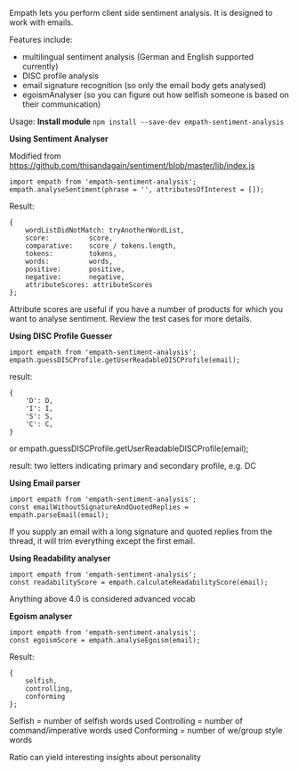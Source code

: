 Empath lets you perform client side sentiment analysis. It is designed to work with emails.

Features include:
- multilingual sentiment analysis (German and English supported currently)
- DISC profile analysis
- email signature recognition (so only the email body gets analysed)
- egoismAnalyser (so you can figure out how selfish someone is based on their communication)

Usage:
**Install module**
`npm install --save-dev empath-sentiment-analysis`

**Using Sentiment Analyser**

Modified from https://github.com/thisandagain/sentiment/blob/master/lib/index.js
```
import empath from 'empath-sentiment-analysis';
empath.analyseSentiment(phrase = '', attributesOfInterest = []);
```

Result: 
```
{
    wordListDidNotMatch: tryAnotherWordList,
    score:          score,
    comparative:    score / tokens.length,
    tokens:         tokens,
    words:          words,
    positive:       positive,
    negative:       negative,
    attributeScores: attributeScores
};
```

Attribute scores are useful if you have a number of products for which you want to analyse sentiment. Review the test cases for more details.

**Using DISC Profile Guesser**

```
import empath from 'empath-sentiment-analysis';
empath.guessDISCProfile.getUserReadableDISCProfile(email);
```

result: 
```
{
    'D': D,
    'I': I,
    'S': S,
    'C': C,
}
```

or
empath.guessDISCProfile.getUserReadableDISCProfile(email);

result: two letters indicating primary and secondary profile, e.g. DC

**Using Email parser**

```
import empath from 'empath-sentiment-analysis';
const emailWithoutSignatureAndQuotedReplies = empath.parseEmail(email);
```

If you supply an email with a long signature and quoted replies from the thread, it will trim everything except the first email.

**Using Readability analyser**
```
import empath from 'empath-sentiment-analysis';
const readabilityScore = empath.calculateReadabilityScore(email);
```

Anything above 4.0 is considered advanced vocab

**Egoism analyser**

```
import empath from 'empath-sentiment-analysis';
const egoismScore = empath.analyseEgoism(email);
```
Result:
```
{
    selfish, 
    controlling, 
    conforming
};
```

Selfish = number of selfish words used
Controlling = number of command/imperative words used
Conforming = number of we/group style words

Ratio can yield interesting insights about personality
